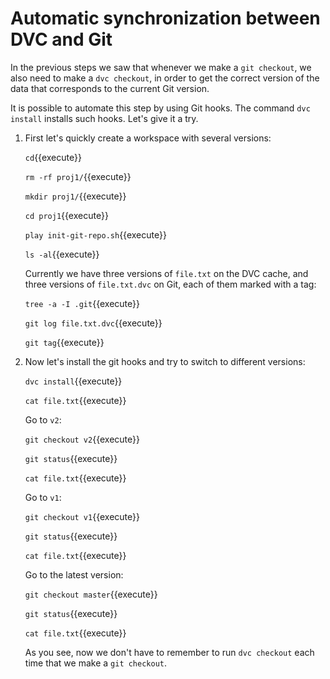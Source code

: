 # Automatic synchronization between DVC and Git

In the previous steps we saw that whenever we make a `git checkout`,
we also need to make a `dvc checkout`, in order to get the correct
version of the data that corresponds to the current Git version.

It is possible to automate this step by using Git hooks. The command
`dvc install` installs such hooks. Let's give it a try.

1. First let's quickly create a workspace with several versions:

   `cd`{{execute}}
   
   `rm -rf proj1/`{{execute}}
   
   `mkdir proj1/`{{execute}}
   
   `cd proj1`{{execute}}
   
   `play init-git-repo.sh`{{execute}}
   
   `ls -al`{{execute}}
   
   Currently we have three versions of `file.txt` on the DVC cache,
   and three versions of `file.txt.dvc` on Git, each of them marked
   with a tag:
   
   `tree -a -I .git`{{execute}}
   
   `git log file.txt.dvc`{{execute}}
   
   `git tag`{{execute}}
   
2. Now let's install the git hooks and try to switch to different
   versions:
   
   `dvc install`{{execute}}
   
   `cat file.txt`{{execute}}
   
   Go to `v2`:
   
   `git checkout v2`{{execute}}
   
   `git status`{{execute}}
   
   `cat file.txt`{{execute}}
   
   Go to `v1`:
   
   `git checkout v1`{{execute}}
   
   `git status`{{execute}}
   
   `cat file.txt`{{execute}}
   
   Go to the latest version:
   
   `git checkout master`{{execute}}
   
   `git status`{{execute}}
   
   `cat file.txt`{{execute}}
   
   As you see, now we don't have to remember to run `dvc checkout`
   each time that we make a `git checkout`.
   
